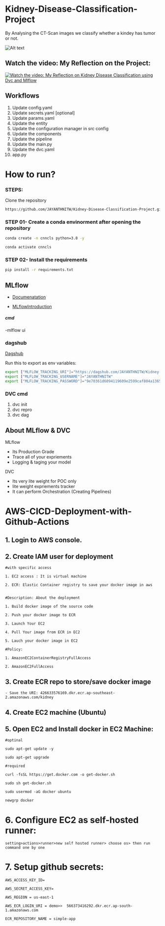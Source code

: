 # Kidney-Disease-Classification-Project
By Analysing the CT-Scan images we classify whether a kindey has  tumor or not. 

![Alt text](kidney_disease_classification_image.png)

## Watch the video: My Reflection on the Project:
[![Watch the video: My Reflection on Kidney Disease Classification using Dvc and Mlflow](https://img.youtube.com/vi/mmbI1ghn9zQ/maxresdefault.jpg)](https://www.youtube.com/watch?v=mmbI1ghn9zQ)


## Workflows

1. Update config.yaml
2. Update secrets.yaml [optional]
3. Update params.yaml
4. Update the entity
5. Update the configuration manager in src config
6. Update the components
7. Update the pipeline
8. Update the main.py
9. Update the dvc.yaml
10. app.py

# How to run?

### STEPS:

Clone the repository

```bash
https://github.com/JAYANTHNITW/Kidney-Disease-Classification-Project.git
```
### STEP 01- Create a conda envinorment after opening the repository

```bash
conda create -n cnncls python=3.8 -y
```

```bash
conda activate cnncls
```

### STEP 02- Install the requirements

```bash
pip install -r requirements.txt
```

## MLflow

- [Documenatation](https://www.mlflow.org/docs/2.3.1/index.html)

- [MLflowIntroduction](https://www.youtube.com/watch?v=qdcHHrsXA48)

##### cmd
-mlflow ui

### dagshub
[Dagshub](https://dagshub.com/)

Run this to export as env variables:
 ```bash
export ["MLFLOW_TRACKING_URI"]="https://dagshub.com/JAYANTHNITW/Kidney-Disease-Classification-Project.mlflow"
export ["MLFLOW_TRACKING_USERNAME"]="JAYANTHNITW"
export ["MLFLOW_TRACKING_PASSWORD"]="9e70361d6094119609e2599caf804a1365ab101d"

 ```

### DVC cmd 

1. dvc init
2. dvc repro
3. dvc dag

## About MLflow & DVC

MLflow

 - Its Production Grade
 - Trace all of your expriements
 - Logging & taging your model


DVC 

 - Its very lite weight for POC only
 - lite weight expriements tracker
 - It can perform Orchestration (Creating Pipelines)



# AWS-CICD-Deployment-with-Github-Actions

## 1. Login to AWS console.

## 2. Create IAM user for deployment

	#with specific access

	1. EC2 access : It is virtual machine

	2. ECR: Elastic Container registry to save your docker image in aws


	#Description: About the deployment

	1. Build docker image of the source code

	2. Push your docker image to ECR

	3. Launch Your EC2 

	4. Pull Your image from ECR in EC2

	5. Lauch your docker image in EC2

	#Policy:

	1. AmazonEC2ContainerRegistryFullAccess

	2. AmazonEC2FullAccess

	 
## 3. Create ECR repo to store/save docker image
    - Save the URI: 426633576169.dkr.ecr.ap-southeast-2.amazonaws.com/kidney

	
## 4. Create EC2 machine (Ubuntu) 

## 5. Open EC2 and Install docker in EC2 Machine:
	
	
	#optinal

	sudo apt-get update -y

	sudo apt-get upgrade
	
	#required

	curl -fsSL https://get.docker.com -o get-docker.sh

	sudo sh get-docker.sh

	sudo usermod -aG docker ubuntu

	newgrp docker
	
# 6. Configure EC2 as self-hosted runner:
    setting>actions>runner>new self hosted runner> choose os> then run command one by one


# 7. Setup github secrets:

    AWS_ACCESS_KEY_ID=

    AWS_SECRET_ACCESS_KEY=

    AWS_REGION = us-east-1

    AWS_ECR_LOGIN_URI = demo>>  566373416292.dkr.ecr.ap-south-1.amazonaws.com

    ECR_REPOSITORY_NAME = simple-app
